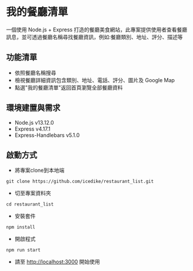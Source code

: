 # 我的餐廳清單
一個使用 Node.js + Express 打造的餐廳美食網站，此專案提供使用者查看餐廳訊息，並可透過餐廳名稱尋找餐廳資訊，例如:餐廳類別、地址、評分、描述等

## 功能清單
* 依照餐廳名稱搜尋
* 檢視餐廳詳細資訊包含類別、地址、電話、評分、圖片及 Google Map
* 點選"我的餐廳清單"返回首頁瀏覽全部餐廳資料

## 環境建置與需求
* Node.js v13.12.0
* Express v4.17.1
* Express-Handlebars v5.1.0

## 啟動方式
* 將專案clone到本地端

```
git clone https://github.com/icedike/restaurant_list.git
````

* 切至專案資料夾
```
cd restaurant_list
```

* 安裝套件

```
npm install
```

* 開啟程式

```
npm run start
```

* 請至 <http://localhost:3000> 開始使用